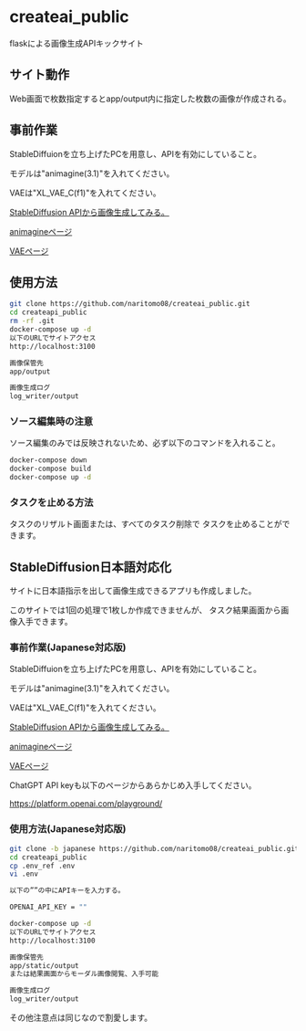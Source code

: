 # createai_public

flaskによる画像生成APIキックサイト

## サイト動作

Web画面で枚数指定するとapp/output内に指定した枚数の画像が作成される。

## 事前作業

StableDiffuionを立ち上げたPCを用意し、APIを有効にしていること。

モデルは"animagine(3.1)"を入れてください。

VAEは"XL_VAE_C(f1)"を入れてください。

[StableDiffusion APIから画像生成してみる。](https://qiita.com/naritomo08/items/c521f1b338489bdf9ee8)

[animagineページ](https://civitai.com/models/260267/animagine-xl-v31)

[VAEページ](https://civitai.com/models/152040/xlvaec)

## 使用方法

```bash
git clone https://github.com/naritomo08/createai_public.git
cd createapi_public
rm -rf .git
docker-compose up -d
以下のURLでサイトアクセス
http://localhost:3100

画像保管先
app/output

画像生成ログ
log_writer/output
```

### ソース編集時の注意

ソース編集のみでは反映されないため、必ず以下のコマンドを入れること。

```bash
docker-compose down
docker-compose build
docker-compose up -d
```

### タスクを止める方法

タスクのリザルト画面または、すべてのタスク削除で
タスクを止めることができます。

## StableDiffusion日本語対応化

サイトに日本語指示を出して画像生成できるアプリも作成しました。

このサイトでは1回の処理で1枚しか作成できませんが、
タスク結果画面から画像入手できます。

### 事前作業(Japanese対応版)

StableDiffuionを立ち上げたPCを用意し、APIを有効にしていること。

モデルは"animagine(3.1)"を入れてください。

VAEは"XL_VAE_C(f1)"を入れてください。

[StableDiffusion APIから画像生成してみる。](https://qiita.com/naritomo08/items/c521f1b338489bdf9ee8)

[animagineページ](https://civitai.com/models/260267/animagine-xl-v31)

[VAEページ](https://civitai.com/models/152040/xlvaec)

ChatGPT API keyも以下のページからあらかじめ入手してください。

https://platform.openai.com/playground/

### 使用方法(Japanese対応版)

```bash
git clone -b japanese https://github.com/naritomo08/createai_public.git
cd createapi_public
cp .env_ref .env
vi .env

以下の””の中にAPIキーを入力する。

OPENAI_API_KEY = ""

docker-compose up -d
以下のURLでサイトアクセス
http://localhost:3100

画像保管先
app/static/output
または結果画面からモーダル画像閲覧、入手可能

画像生成ログ
log_writer/output
```

その他注意点は同じなので割愛します。
